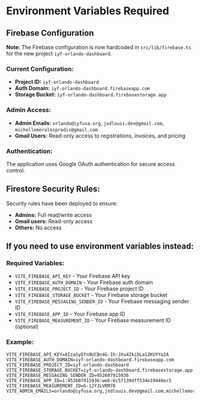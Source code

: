 # Environment Variables Required

## Firebase Configuration
**Note:** The Firebase configuration is now hardcoded in `src/lib/firebase.ts` for the new project `iyf-orlando-dashboard`.

### Current Configuration:
- **Project ID:** `iyf-orlando-dashboard`
- **Auth Domain:** `iyf-orlando-dashboard.firebaseapp.com`
- **Storage Bucket:** `iyf-orlando-dashboard.firebasestorage.app`

### Admin Access:
- **Admin Emails:** `orlando@iyfusa.org`, `jodlouis.dev@gmail.com`, `michellemoralespradis@gmail.com`
- **Gmail Users:** Read-only access to registrations, invoices, and pricing

### Authentication:
The application uses Google OAuth authentication for secure access control.

## Firestore Security Rules:
Security rules have been deployed to ensure:
- **Admins:** Full read/write access
- **Gmail users:** Read-only access
- **Others:** No access

## If you need to use environment variables instead:

### Required Variables:
- `VITE_FIREBASE_API_KEY` - Your Firebase API key
- `VITE_FIREBASE_AUTH_DOMAIN` - Your Firebase auth domain
- `VITE_FIREBASE_PROJECT_ID` - Your Firebase project ID
- `VITE_FIREBASE_STORAGE_BUCKET` - Your Firebase storage bucket
- `VITE_FIREBASE_MESSAGING_SENDER_ID` - Your Firebase messaging sender ID
- `VITE_FIREBASE_APP_ID` - Your Firebase app ID
- `VITE_FIREBASE_MEASUREMENT_ID` - Your Firebase measurement ID (optional)

### Example:
```
VITE_FIREBASE_API_KEY=AIzaSyDfn9UCBn4G-Ih-JXu4IkiDLa1ZKUYYo2A
VITE_FIREBASE_AUTH_DOMAIN=iyf-orlando-dashboard.firebaseapp.com
VITE_FIREBASE_PROJECT_ID=iyf-orlando-dashboard
VITE_FIREBASE_STORAGE_BUCKET=iyf-orlando-dashboard.firebasestorage.app
VITE_FIREBASE_MESSAGING_SENDER_ID=952607915936
VITE_FIREBASE_APP_ID=1:952607915936:web:6c57139dff534e19446ec5
VITE_FIREBASE_MEASUREMENT_ID=G-1JYJLVRM78
VITE_ADMIN_EMAILS=orlando@iyfusa.org,jodlouis.dev@gmail.com,michellemoralespradis@gmail.com
```
